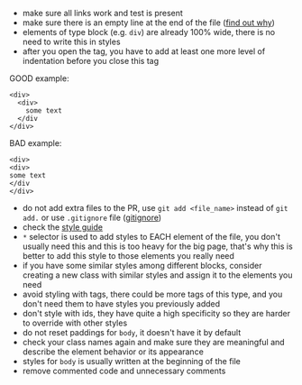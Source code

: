 - make sure all links work and test is present
- make sure there is an empty line at the end of the file ([find out why](https://evanhahn.com/newline-necessary-at-the-end-of-javascript-files/))
- elements of type block (e.g. `div`) are already 100% wide, there is no need to write this in styles
- after you open the tag, you have to add at least one more level of indentation before you close this tag 

 GOOD example:
```
<div>
  <div>
    some text
  </div
</div>
```

 BAD example:
```
<div>
<div>
some text
</div
</div>
```
- do not add extra files to the PR, use `git add <file_name>` instead of `git add.` or use `.gitignore` file ([gitignore](https://git-scm.com/docs/gitignore))
- check the [style guide](https://mate-academy.github.io/style-guides/htmlcss.html)
- `*` selector is used to add styles to EACH element of the file, you don't usually need this and this is too heavy for the big page, 
that's why this is better to add this style to those elements you really need
- if you have some similar styles among different blocks, consider creating a new class with similar styles and assign it to the elements you need
- avoid styling with tags, there could be more tags of this type, and you don't need them to have styles you previously added
- don't style with ids, they have quite a high specificity so they are harder to override with other styles
- do not reset paddings for `body`, it doesn't have it by default
- check your class names again and make sure they are meaningful and describe the element behavior or its appearance
- styles for `body` is usually written at the beginning of the file
- remove commented code and unnecessary comments
